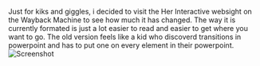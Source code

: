 Just for kiks and giggles, i decided to visit the Her Interactive websight on the Wayback Machine to see how much it has changed. 
The way it is currently formated is just a lot easier to read and easier to get where you want to go. The old version feels like a kid who discoverd transitions in powerpoint and has to put one on every element in their powerpoint.
![Screenshot](./images/SS_5.png) 